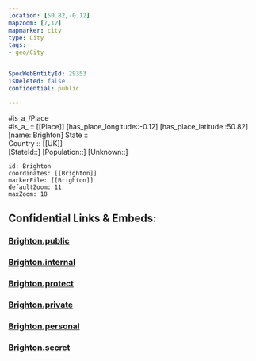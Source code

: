 ```yaml
---
location: [50.82,-0.12] 
mapzoom: [7,12] 
mapmarker: city 
type: City
tags:
- geo/City


SpocWebEntityId: 29353
isDeleted: false
confidential: public

---
```

#is_a_/Place  
#is_a_ :: [[Place]] 
[has_place_longitude::-0.12] 
[has_place_latitude::50.82] 
[name::Brighton] 
State ::  
Country :: [[UK]]  
[StateId::] 
[Population::] 
[Unknown::] 


```leaflet
id: Brighton
coordinates: [[Brighton]] 
markerFile: [[Brighton]] 
defaultZoom: 11 
maxZoom: 18
```


## Confidential Links & Embeds: 

### [Brighton.public](/_public/\Earth\Continent\Europe\Europe~North\UK\England\Regions~England\South_East_England\Brighton_and_Hove\cities~Brighton_and_HoveBrighton.public.md) 

### [Brighton.internal](/_internal/\Earth\Continent\Europe\Europe~North\UK\England\Regions~England\South_East_England\Brighton_and_Hove\cities~Brighton_and_HoveBrighton.internal.md) 

### [Brighton.protect](/_protect/\Earth\Continent\Europe\Europe~North\UK\England\Regions~England\South_East_England\Brighton_and_Hove\cities~Brighton_and_HoveBrighton.protect.md) 

### [Brighton.private](/_private/\Earth\Continent\Europe\Europe~North\UK\England\Regions~England\South_East_England\Brighton_and_Hove\cities~Brighton_and_HoveBrighton.private.md) 

### [Brighton.personal](/_personal/\Earth\Continent\Europe\Europe~North\UK\England\Regions~England\South_East_England\Brighton_and_Hove\cities~Brighton_and_HoveBrighton.personal.md) 

### [Brighton.secret](/_secret/\Earth\Continent\Europe\Europe~North\UK\England\Regions~England\South_East_England\Brighton_and_Hove\cities~Brighton_and_HoveBrighton.secret.md)

